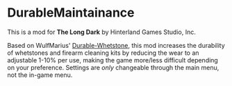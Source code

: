 <h1> DurableMaintainance </h1>

This is a mod for **The Long Dark** by Hinterland Games Studio, Inc.

Based on WulfMarius' <a href="https://github.com/WulfMarius/Durable-Whetstone">Durable-Whetstone</a>, this mod increases the durability of whetstones and firearm cleaning kits by reducing the wear to an adjustable 1-10% per use, making the game more/less difficult depending on your preference. Settings are <i>only</i> changeable through the main menu, not the in-game menu.
